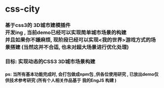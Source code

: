 # css-city
### 基于css3的 3D城市建模插件<br/>开发ing , 当前demo已经可以实现简单城市场景的构建<br>并且如果你不嫌麻烦,  现阶段已经可以实现<我的世界>游戏方式的场景搭建 (当然这并不合适, 也未对超大场景进行优化处理)
### 目标: 实现动态的CSS3 3D城市场景构建
#### ps:  当所有基本功能完成时, 会打包做成npm包 ,供各位使用研究 , 已放出demo仅供技术参考研究 (所有个人相关作品基于 我的EngJS 构建 )

